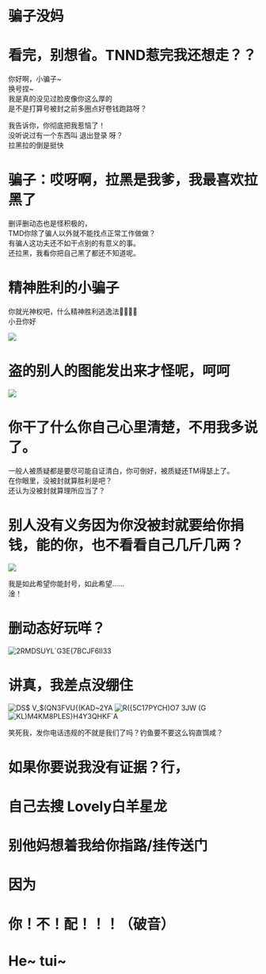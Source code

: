 # 骗子没妈
# 看完，别想省。TNND惹完我还想走？？

你好啊，小骗子~<br>
换号捏~<br>
我是真的没见过脸皮像你这么厚的<br>
是不是打算号被封之前多圈点好卷钱跑路呀？<br>

我告诉你，你彻底把我惹恼了！<br>
没听说过有一个东西叫 退出登录 呀？<br>
拉黑拉的倒是挺快<br>

# 骗子：哎呀啊，拉黑是我爹，我最喜欢拉黑了

删评删动态也是怪积极的，<br>
TMD你除了骗人以外就不能找点正常工作做做？<br>
有骗人这功夫还不如干点别的有意义的事。<br>
还拉黑，我看你把自己黑了都还不知道呢。<br>

# 精神胜利的小骗子

你就光神权吧，什么精神胜利逃逸法🤣🤣🤣😋<br>
小丑你好

![](https://qg46.github.io/bilibili/item/pzmm/R%28L~I$B}@6[7_9S{1BL7}W7.jpg)

# 盗的别人的图能发出来才怪呢，呵呵

![](https://qg46.github.io/bilibili/item/pzmm/NAFTJZI9SH3AQ4F~[G2[X_0.jpg)

# 你干了什么你自己心里清楚，不用我多说了。

一般人被质疑都是要尽可能自证清白，你可倒好，被质疑还TM得瑟上了。<br>
在你眼里，没被封就算胜利是吧？<br>
还认为没被封就算理所应当了？<br>

# 别人没有义务因为你没被封就要给你捐钱，能的你，也不看看自己几斤几两？

![](https://qg46.github.io/bilibili/item/pzmm/GT7B7%7DW_B047HM7AUW9%7BZM8.jpg)<br>

我是如此希望你能封号，如此希望……<br>
淦！

# 删动态好玩咩？

![2RMDSUYL`G3E{7BCJF6II33](https://github.com/qg46/bilibili/assets/78160128/440cf143-99a4-4f9b-9f0d-3158563c2c16)

# 讲真，我差点没绷住 

![DS$ V_$(QN3FVU{(KAD~2YA](https://github.com/qg46/bilibili/assets/78160128/759ddec9-6e13-455e-8f5c-50a9655883ba)
![R({5$C17PYCH$)O7 3JW (G](https://github.com/qg46/bilibili/assets/78160128/f964913c-9475-40b5-af54-42e6279d08dc)
![KL)M4KM8PLES}H4Y3QHKF`A](https://github.com/qg46/bilibili/assets/78160128/8a5086d6-d993-4f6a-a062-dc84bdab99bb)

笑死我，发你电话违规的不就是我们了吗？钓鱼要不要这么钩直饵咸？

# 如果你要说我没有证据？行，
# 自己去搜 Lovely白羊星龙
# 别他妈想着我给你指路/挂传送门
# 因为
# 你！不！配！！！（破音）
# He~ tui~

